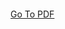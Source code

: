<object data="https://github.com/rubcuadra/compilador_artesanal_c-/blob/master/Docs/finalCompiladores.pdf" type="application/pdf" width="700px" height="700px">
    <embed src="https://github.com/rubcuadra/compilador_artesanal_c-/blob/master/Docs/finalCompiladores.pdf">
        <p><a href="https://github.com/rubcuadra/compilador_artesanal_c-/blob/master/Docs/finalCompiladores.pdf">Go To PDF</a></p>
    </embed>
</object>